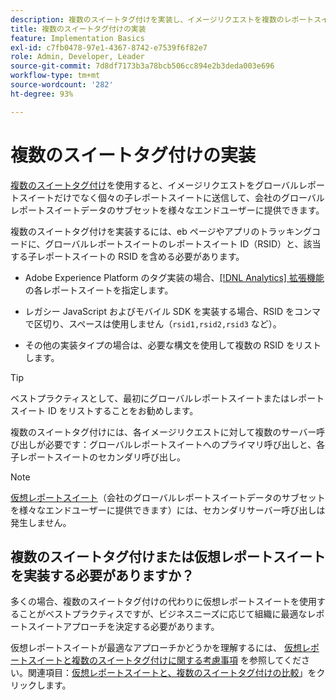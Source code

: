 ```yaml
---
description: 複数のスイートタグ付けを実装し、イメージリクエストを複数のレポートスイートに送信する方法を説明します。
title: 複数のスイートタグ付けの実装
feature: Implementation Basics
exl-id: c7fb0478-97e1-4367-8742-e7539f6f82e7
role: Admin, Developer, Leader
source-git-commit: 7d8df7173b3a78bcb506cc894e2b3deda003e696
workflow-type: tm+mt
source-wordcount: '282'
ht-degree: 93%

---
```


# 複数のスイートタグ付けの実装

[複数のスイートタグ付け](/help/admin/admin/c-manage-report-suites/rollup-report-suite.md)を使用すると、イメージリクエストをグローバルレポートスイートだけでなく個々の子レポートスイートに送信して、会社のグローバルレポートスイートデータのサブセットを様々なエンドユーザーに提供できます。

複数のスイートタグ付けを実装するには、eb ページやアプリのトラッキングコードに、グローバルレポートスイートのレポートスイート ID（RSID）と、該当する子レポートスイートの RSID を含める必要があります。

* Adobe Experience Platform のタグ実装の場合、[[!DNL Analytics] 拡張機能](https://experienceleague.adobe.com/docs/experience-platform/tags/extensions/adobe/analytics/overview.html?lang=ja)の各レポートスイートを指定します。

* レガシー JavaScript およびモバイル SDK を実装する場合、RSID をコンマで区切り、スペースは使用しません（`rsid1,rsid2,rsid3` など）。

* その他の実装タイプの場合は、必要な構文を使用して複数の RSID をリストします。

>[!TIP]
>
> ベストプラクティスとして、最初にグローバルレポートスイートまたはレポートスイート ID をリストすることをお勧めします。

複数のスイートタグ付けには、各イメージリクエストに対して複数のサーバー呼び出しが必要です：グローバルレポートスイートへのプライマリ呼び出しと、各子レポートスイートのセカンダリ呼び出し。

>[!NOTE]
>
> [仮想レポートスイート](/help/components/vrs/vrs-about.md)（会社のグローバルレポートスイートデータのサブセットを様々なエンドユーザーに提供できます）には、セカンダリサーバー呼び出しは発生しません。

## 複数のスイートタグ付けまたは仮想レポートスイートを実装する必要がありますか？

多くの場合、複数のスイートタグ付けの代わりに仮想レポートスイートを使用することがベストプラクティスですが、ビジネスニーズに応じて組織に最適なレポートスイートアプローチを決定する必要があります。

仮想レポートスイートが最適なアプローチかどうかを理解するには、 [仮想レポートスイートと複数のスイートタグ付けに関する考慮事項](/help/components/vrs/vrs-considerations.md) を参照してください。関連項目：[仮想レポートスイートと、複数のスイートタグ付けの比較](/help/components/vrs/vrs-about.md#section_317E4D21CCD74BC38166D2F57D214F78)」をクリックします。
